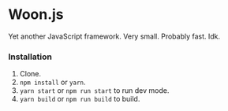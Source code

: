 # Woon.js

Yet another JavaScript framework. Very small. Probably fast. Idk.

### Installation
1. Clone.
2. `npm install` or `yarn`.
3. `yarn start` or `npm run start` to run dev mode.
4. `yarn build` or `npm run build` to build.
